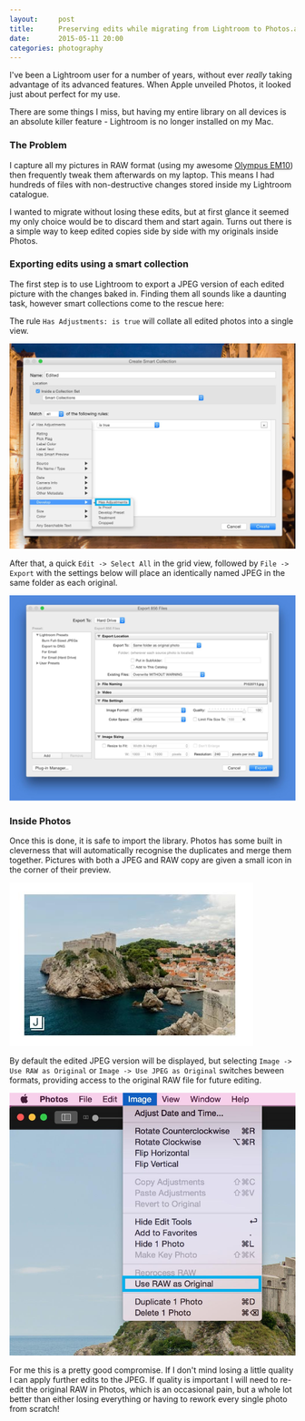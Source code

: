 ```yaml
---
layout:     post
title:      Preserving edits while migrating from Lightroom to Photos.app
date:       2015-05-11 20:00
categories: photography
---
```


I've been a Lightroom user for a number of years, without ever *really* taking advantage of its advanced features. When Apple unveiled Photos, it looked just about perfect for my use.

There are some things I miss, but having my entire library on all devices is an absolute killer feature - Lightroom is no longer installed on my Mac.

### The Problem

I capture all my pictures in RAW format (using my awesome [Olympus EM10](http://www.amazon.co.uk/gp/product/B00HWRHBV0/ref=as_li_tl?ie=UTF8&camp=1634&creative=19450&creativeASIN=B00HWRHBV0&linkCode=as2&tag=richknightc0d-21&linkId=YJNXDI45XLHGWBQU)) then frequently tweak them afterwards on my laptop.
This means I had hundreds of files with non-destructive changes stored inside my Lightroom catalogue.

I wanted to migrate without losing these edits, but at first glance it seemed my only choice would be to discard them and start again. Turns out there is a simple way to keep edited copies side by side with my originals inside Photos.

### Exporting edits using a smart collection

The first step is to use Lightroom to export a JPEG version of each edited picture with the changes baked in. Finding them all sounds like a daunting task, however smart collections come to the rescue here:

The rule `Has Adjustments: is true` will collate all edited photos into a single view.

![Creating a smart collection with edited pictures](/images/lightroom-migration/1.jpg)

After that, a quick `Edit -> Select All` in the grid view, followed by `File -> Export` with the settings below will place an identically named JPEG in the same folder as each original.

![Exporting edited images](/images/lightroom-migration/2.jpg)

### Inside Photos

Once this is done, it is safe to import the library. Photos has some built in cleverness that will automatically recognise the duplicates and merge them together. Pictures with both a JPEG and RAW copy are given a small icon in the corner of their preview.

![RAW+JPEG in Photos](/images/lightroom-migration/3.jpg)

By default the edited JPEG version will be displayed, but selecting `Image -> Use RAW as Original` or `Image -> Use JPEG as Original` switches beween formats, providing access to the original RAW file for future editing.

![Switching between RAW and JPEG Originals](/images/lightroom-migration/4.jpg)

For me this is a pretty good compromise. If I don't mind losing a little quality I can apply further edits to the JPEG. If quality is important I will need to re-edit the original RAW in Photos, which is an occasional pain, but a whole lot better than either losing everything or having to rework every single photo from scratch!